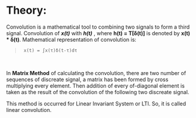 # Theory:

Convolution is a mathematical tool to combining two signals to form a third signal. Convolution of ___x(t)___ with ___h(t)___ , where __h(t) = T[δ(t)]__ is denoted by __x(t) * δ(t)__. Mathematical representation of convolution is:

>      x(t) = ∫x(τ)δ(t-τ)dτ

<br>

In __Matrix Method__ of calculating the convolution, there are two number of sequences of discreate signal, a matrix has been formed by cross multiplying every element. Then addition of every of-diagonal element is taken as the result of the convolution of the following two discreate signal. <br>

This method is occurred for Linear Invariant System or LTI. So, it is called linear convolution.

